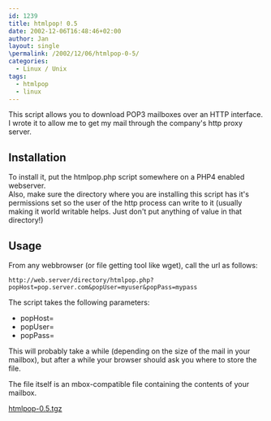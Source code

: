 ```yaml
---
id: 1239
title: htmlpop! 0.5
date: 2002-12-06T16:48:46+02:00
author: Jan
layout: single
\permalink: /2002/12/06/htmlpop-0-5/
categories:
  - Linux / Unix
tags:
  - htmlpop
  - linux
---
```

This script allows you to download POP3 mailboxes over an HTTP interface. I wrote it to allow me to get my mail through the company's http proxy server.

## Installation

To install it, put the htmlpop.php script somewhere on a PHP4 enabled webserver.  
Also, make sure the directory where you are installing this script has it's permissions set so the user of the http process can write to it (usually making it world writable helps. Just don't put anything of value in that directory!)

## Usage

From any webbrowser (or file getting tool like wget), call the url as follows:

`http://web.server/directory/htmlpop.php?popHost=pop.server.com&popUser=myuser&popPass=mypass`

The script takes the following parameters:

  * popHost=<your POP3 server>
  * popUser=<your POP3 username>
  * popPass=<your POP3 password>

This will probably take a while (depending on the size of the mail in your mailbox), but after a while your browser should ask you where to store the file.

The file itself is an mbox-compatible file containing the contents of your mailbox.

[htmlpop-0.5.tgz](/assets/files/2002/12/htmlpop-0.5.tgz)

